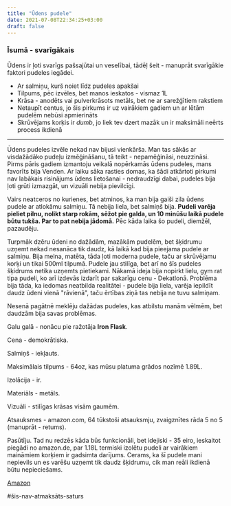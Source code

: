 ```yaml
---
title: "Ūdens pudele"
date: 2021-07-08T22:34:25+03:00
draft: false
---
```


### Īsumā - svarīgākais ###

Ūdens ir ļoti svarīgs pašsajūtai un veselībai, tādēļ šeit - manuprāt svarīgākie faktori pudeles iegādei.

- Ar salmiņu, kurš noiet līdz pudeles apakšai 
- Tilpums, pēc izvēles, bet manos ieskatos - vismaz 1L 
- Krāsa - anodēts vai pulverkrāsots metāls, bet ne ar sarežģītiem rakstiem
- Netaupīt centus, jo šis pirkums ir uz vairākiem gadiem un ar lētām pudelēm nebūsi apmierināts
- Skrūvējams korķis ir _dumb_, jo liek tev dzert mazāk un ir maksimāli neērts process ikdienā
---

Ūdens pudeles izvēle nekad nav bijusi vienkārša. 
Man tas sākās ar visdažādāko pudeļu izmēģināšanu, tā teikt - nepamēģināsi, neuzzināsi. 
Pirms pāris gadiem izmantoju veikalā nopērkamās ūdens pudeles, mans favorīts bija Venden.
Ar laiku sāka rasties domas, ka šādi atkārtoti pirkumi nav labākais risinājums ūdens lietošanai - nedraudzīgi dabai, pudeles bija ļoti grūti izmazgāt, un vizuāli nebija pievilcīgi. 

Vairs neatceros no kurienes, bet atminos, ka man bija gaiši zila ūdens pudele ar atlokāmu salmiņu. 
Tā nebija liela, bet salmiņš bija.
**Pudeli varēja pieliet pilnu, nolikt starp rokām, sēžot pie galda, un 10 minūšu laikā pudele būtu tukša. 
Par to pat nebija jādomā.** Pēc kāda laika šo pudeli, diemžēl, pazaudēju.

Turpmāk dzēru ūdeni no dažādām, mazākām pudelēm, bet šķidrumu uzņemt nekad nesanāca tik daudz, kā laikā kad bija pieejama pudele ar salmiņu. 
Bija melna, matēta, tāda ļoti moderna pudele, taču ar skrūvējamu korķi un tikai 500ml tilpumā. 
Pudele jau stilīga, bet arī no šīs pudeles šķidrums netika uzņemts pietiekami. 
Nākamā ideja bija nopirkt lielu, gym rat tipa pudeli, ko arī izdevās izdarīt par sakarīgu cenu - Dekatlonā. 
Problēma bija tāda, ka iedomas neatbilda realitātei - pudele bija liela, varēja iepildīt daudz ūdeni vienā "rāvienā", taču ērtības ziņā tas nebija ne tuvu salmiņam.

Nesenā pagātnē meklēju dažādas pudeles, kas atbilstu manām vēlmēm, bet daudzām bija savas problēmas. 

Galu galā - nonācu pie ražotāja **Iron Flask**. 

Cena - demokrātiska. 

Salmiņš - iekļauts. 

Maksimālais tilpums - 64oz, kas mūsu platuma grādos nozīmē 1.89L.

Izolācija - ir. 

Materiāls - metāls. 

Vizuāli - stilīgas krāsas visām gaumēm.

Atsauksmes - amazon.com, 64 tūkstoši atsauksmju, zvaigznītes rāda 5 no 5 (manuprāt - retums).

Pasūtīju.
Tad nu redzēs kāda būs funkcionāli, bet idejiski - 35 eiro, ieskaitot piegādi no amazon.de, par 1.18L termiski izolētu pudeli ar vairākiem maināmiem korķiem ir gadsimta darījums. 
Cerams, ka šī pudele mani nepievils un es varēšu uzņemt tik daudz šķidrumu, cik man reāli ikdienā būtu nepieciešams.

[Amazon](https://www.amazon.de/-/en/Iron-Flask-Sports-Water-Bottle/dp/B07XCDFZ79/ref=mp_s_a_1_4?dchild=1&keywords=Iron%2Bflask&qid=1625769143&sr=8-4&th=1&psc=1)  

#šis-nav-atmaksāts-saturs